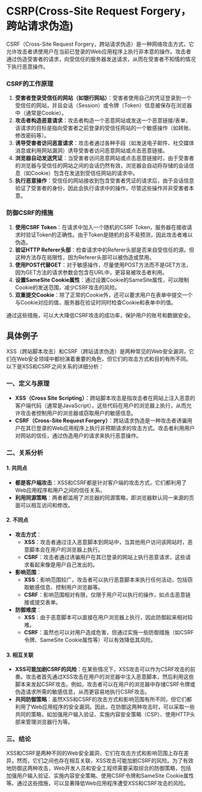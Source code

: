 # CSRP(Cross-Site Request Forgery，跨站请求伪造)

CSRF（Cross-Site Request Forgery，跨站请求伪造）是一种网络攻击方式，它允许攻击者诱使用户在当前已登录的Web应用程序上执行非本意的操作。攻击者通过伪造受害者的请求，向受信任的服务器发送请求，从而在受害者不知情的情况下执行恶意操作。

### CSRF的工作原理

1. **受害者登录受信任的网站（如银行网站）**：受害者使用自己的凭证登录到一个受信任的网站，并且会话（Session）或令牌（Token）信息被保存在浏览器中（通常是Cookie）。
2. **攻击者构造恶意请求**：攻击者构造一个恶意网站或发送一个恶意链接/表单，该请求的目标是指向受害者之前登录的受信任网站的一个敏感操作（如转账、修改密码等）。
3. **诱导受害者访问恶意请求**：攻击者通过各种手段（如发送电子邮件、社交媒体消息或利用网站漏洞）诱导受害者访问恶意网站或点击恶意链接。
4. **浏览器自动发送凭证**：当受害者访问恶意网站或点击恶意链接时，由于受害者的浏览器与受信任的网站之间的会话仍然有效，浏览器会自动将存储的会话信息（如Cookie）包含在发送到受信任网站的请求中。
5. **执行恶意操作**：受信任的网站接收到包含受害者凭证的请求后，由于会话信息验证了受害者的身份，因此会执行请求中的操作，尽管这些操作并非受害者本意。

### 防御CSRF的措施

1. **使用CSRF Token**：在请求中加入一个随机的CSRF Token，服务器在接收请求时验证Token的正确性。由于Token是随机的且不易预测，因此攻击者难以伪造。
2. **验证HTTP Referer头部**：检查请求中的Referer头部是否来自受信任的源。但这种方法存在局限性，因为Referer头部可以被伪造或禁用。
3. **使用POST代替GET**：对于敏感操作，尽量使用POST方法而不是GET方法，因为GET方法的请求参数会包含在URL中，更容易被攻击者利用。
4. **设置SameSite Cookie属性**：通过设置Cookie的SameSite属性，可以限制Cookie的发送范围，减少CSRF攻击的风险。
5. **双重提交Cookie**：除了正常的Cookie外，还可以要求用户在表单中提交一个与Cookie对应的值，服务器在验证时同时检查Cookie和表单中的值。

通过这些措施，可以大大降低CSRF攻击的成功率，保护用户的账号和数据安全。


## 具体例子


XSS（跨站脚本攻击）和CSRF（跨站请求伪造）是两种常见的Web安全漏洞，它们在Web安全领域中都扮演着重要的角色，但它们的攻击方式和目的有所不同。以下是XSS和CSRF之间关系的详细分析：

### 一、定义与原理

* **XSS（Cross Site Scripting）**：跨站脚本攻击是指攻击者在网站上注入恶意的客户端代码（通常是JavaScript），这些代码在用户的浏览器上执行，从而允许攻击者控制用户的浏览器或窃取用户的敏感信息。
* **CSRF（Cross-Site Request Forgery）**：跨站请求伪造是一种攻击者诱骗用户在其已登录的Web应用程序上执行非预期请求的攻击方式。攻击者利用用户对网站的信任，通过伪造用户的请求来执行恶意操作。

### 二、关系分析

#### 1. 共同点

* **都是客户端攻击**：XSS和CSRF都是针对客户端的攻击方式，它们都利用了Web应用程序和用户之间的信任关系。
* **利用同源策略**：两者都滥用了浏览器的同源策略，即浏览器默认同一来源的页面可以相互访问和修改。

#### 2. 不同点

* **攻击方式**：
  + **XSS**：攻击者通过注入恶意脚本到网站中，当其他用户访问该网站时，恶意脚本会在用户的浏览器上执行。
  + **CSRF**：攻击者通过诱骗用户在其已登录的网站上执行恶意请求，这些请求看起来像是用户自己发出的。
* **影响范围**：
  + **XSS**：影响范围较广，攻击者可以执行恶意脚本来执行任何活动，包括窃取敏感信息、控制用户浏览器等。
  + **CSRF**：影响范围相对有限，仅限于用户可以执行的操作，如点击恶意链接或提交表单。
* **防御难度**：
  + **XSS**：由于恶意脚本可以直接在用户浏览器上执行，因此防御起来相对较难。
  + **CSRF**：虽然也可以对用户造成危害，但通过实施一些防御措施（如CSRF令牌、SameSite Cookie属性等）可以有效降低其风险。

#### 3. 相互关联

* **XSS可能加剧CSRF的风险**：在某些情况下，XSS攻击可以作为CSRF攻击的前奏。攻击者首先通过XSS攻击在用户的浏览器中注入恶意脚本，然后利用这些脚本来发起CSRF攻击。例如，攻击者可以在用户的浏览器中存储CSRF令牌或伪造请求所需的敏感信息，从而更容易地执行CSRF攻击。
* **共同防御策略**：虽然XSS和CSRF的攻击方式和影响范围有所不同，但它们都利用了Web应用程序的安全漏洞。因此，在防御这两种攻击时，可以采取一些共同的策略，如加强用户输入验证、实施内容安全策略（CSP）、使用HTTP头部来管理浏览器行为等。

### 三、结论

XSS和CSRF是两种不同的Web安全漏洞，它们在攻击方式和影响范围上存在差异。然而，它们之间也存在相互关联，XSS攻击可能加剧CSRF的风险。为了有效地防御这两种攻击，Web开发人员和安全工程师需要采取综合的防御策略，包括加强用户输入验证、实施内容安全策略、使用CSRF令牌和SameSite Cookie属性等。通过这些措施，可以显著降低Web应用程序遭受XSS和CSRF攻击的风险。
